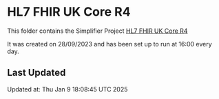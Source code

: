 # HL7 FHIR UK Core R4
This folder contains the Simplifier Project [HL7 FHIR UK Core R4](https://simplifier.net/hl7fhirukcorer4)

It was created on 28/09/2023 and has been set up to run at 16:00 every day.

## Last Updated

Updated at: Thu Jan  9 18:08:45 UTC 2025

